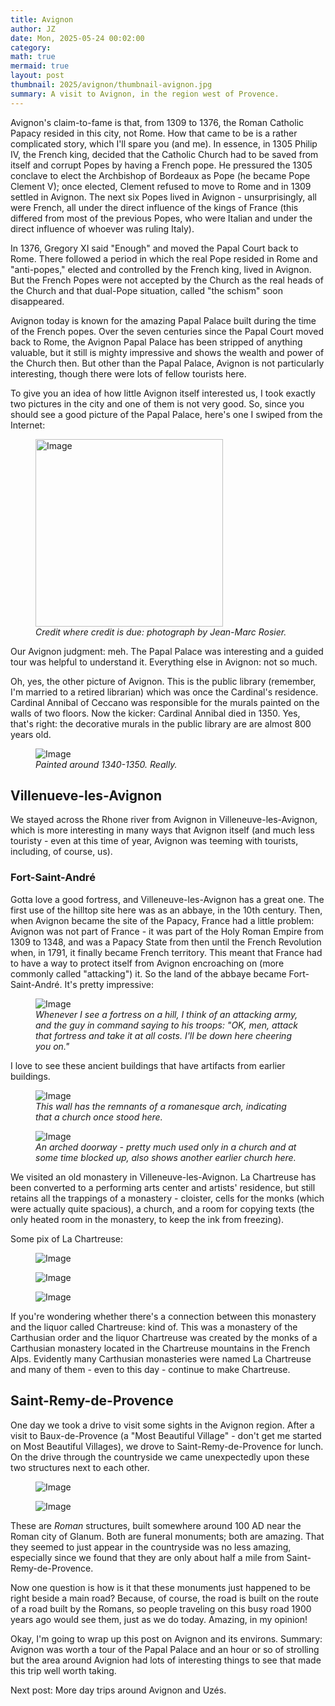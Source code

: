 ```yaml
---
title: Avignon
author: JZ
date: Mon, 2025-05-24 00:02:00
category: 
math: true
mermaid: true
layout: post
thumbnail: 2025/avignon/thumbnail-avignon.jpg
summary: A visit to Avignon, in the region west of Provence. 
---  
```

Avignon's claim-to-fame is that, from 1309 to 1376, the Roman Catholic Papacy resided in this city, not Rome. How that came to be is a rather complicated story, which I'll spare you (and me). In essence, in 1305 Philip IV, the French king, decided that the Catholic Church had to be saved from itself and corrupt Popes by having a French pope. He pressured the 1305 conclave to elect the Archbishop of Bordeaux as Pope (he became Pope Clement V); once elected, Clement refused to move to Rome and in 1309 settled in Avignon. The next six Popes lived in Avignon - unsurprisingly, all were French, all under the direct influence of the kings of France (this differed from most of the previous Popes, who were Italian and under the direct influence of whoever was ruling Italy).

In 1376, Gregory XI said "Enough" and moved the Papal Court back to Rome. There followed a period in which the real Pope resided in Rome and "anti-popes," elected and controlled by the French king, lived in Avignon. But the French Popes were not accepted by the Church as the real heads of the Church and that dual-Pope situation, called "the schism" soon disappeared.

Avignon today is known for the amazing Papal Palace built during the time of the French popes. Over the seven centuries since the Papal Court moved back to Rome, the Avignon Papal Palace has been stripped of anything valuable, but it still is mighty impressive and shows the wealth and power of the Church then. But other than the Papal Palace, Avignon is not particularly interesting, though there were lots of fellow tourists here.

To give you an idea of how little Avignon itself interested us, I took exactly two pictures in the city and one of them is not very good. So, since you should see a good picture of the Papal Palace, here's one I swiped from the Internet:
<figure class = 'landscape' >
    <img class= "landscape" style="height: 300px;" src="{{ "2025/avignon/Palais_des_Papes.jpg" | prepend: site.imageurl | prepend: site.baseurl  }}" alt="Image" />
    <figcaption><em>Credit where credit is due: photograph by Jean-Marc Rosier.</em></figcaption>
</figure>


Our Avignon judgment: meh. The Papal Palace was interesting and a guided tour was helpful to understand it. Everything else in Avignon: not so much.  

Oh, yes, the other picture of Avignon. This is the public library (remember, I'm married to a retired librarian) which was once the Cardinal's residence. Cardinal Annibal of Ceccano was responsible for the murals painted on the walls of two floors. Now the kicker: Cardinal Annibal died in 1350. Yes, that's right: the decorative murals in the public library are are almost 800 years old.

<figure>
  <img class = 'landscape'  src="{{ "2025/avignon/DSC05850.jpg" | prepend: site.imageurl | prepend: site.baseurl  }}" alt="Image" />
  <figcaption><em>Painted around 1340-1350. Really.</em></figcaption>
</figure>

<h2>Villenueve-les-Avignon</h2>
We stayed across the Rhone river from Avignon in Villeneuve-les-Avignon, which is more interesting in many ways that Avignon itself (and much less touristy - even at this time of year, Avignon was teeming with tourists, including, of course, us). 

<h3>Fort-Saint-André</h3>
Gotta love a good fortress, and Villeneuve-les-Avignon has a great one. The first use of the hilltop site here was as an abbaye, in the 10th century. Then, when Avignon became the site of the Papacy, France had a little problem: Avignon was not part of France - it was part of the Holy Roman Empire from 1309 to 1348, and was a Papacy State from then until the French Revolution when, in 1791, it finally became French territory. This meant that France had to have a way to protect itself from Avignon encroaching on (more commonly called "attacking") it. So the land of the abbaye became Fort-Saint-André. It's pretty impressive:
<figure class = 'landscape' >
    <img class = 'landscape'  src="{{ "2025/avignon/DSC05868.jpg" | prepend: site.imageurl | prepend: site.baseurl  }}" alt="Image" />
    <figcaption><em>Whenever I see a fortress on a hill, I think of an attacking army, and the guy in command saying to his troops: "OK, men, attack that fortress and take it at all costs. I'll be down here cheering you on."</em></figcaption>
</figure>

I love to see these ancient buildings that have artifacts from earlier buildings.
<figure class = 'portrait' >
    <img class = 'portrait' src="{{ "2025/avignon/DSC05739.jpg" | prepend: site.imageurl | prepend: site.baseurl  }}" alt="Image" />
    <figcaption><em>This wall has the remnants of a romanesque arch, indicating that a church once stood here.</em></figcaption>
</figure>

  <figure class = 'portrait' >
    <img class = 'portrait' src="{{ "2025/avignon/DSC05741.jpg" | prepend: site.imageurl | prepend: site.baseurl  }}" alt="Image" />
    <figcaption><em>An arched doorway - pretty much used only in a church and at some time blocked up, also shows another earlier church here.</em></figcaption>
  </figure>
  
We visited an old monastery in Villeneuve-les-Avignon. La Chartreuse has been converted to a performing arts center and artists' residence, but still retains all the trappings of a monastery - cloister, cells for the monks (which were actually quite spacious), a church, and a room for copying texts (the only heated room in the monastery, to keep the ink from freezing). 

Some pix of La Chartreuse:
<figure class = 'portrait' >
  <img class = 'portrait' src="{{ "2025/avignon/DSC05825.jpg" | prepend: site.imageurl | prepend: site.baseurl  }}" alt="Image" />
  <figcaption><em></em></figcaption>
</figure>

<figure class = 'portrait' >
  <img class = 'portrait' src="{{ "2025/avignon/DSC05828.jpg" | prepend: site.imageurl | prepend: site.baseurl  }}" alt="Image" />
  <figcaption><em></em></figcaption>
</figure>

<figure class = 'portrait' >
  <img class = 'portrait' src="{{ "2025/avignon/DSC05830.jpg" | prepend: site.imageurl | prepend: site.baseurl  }}" alt="Image" />
  <figcaption><em></em></figcaption>
</figure>
If you're wondering whether there's a connection between this monastery and the liquor called Chartreuse: kind of. This was a monastery of the Carthusian order and the liquor Chartreuse was created by the monks of a Carthusian monastery located in the Chartreuse mountains in the French Alps. Evidently many Carthusian monasteries were named La Chartreuse and many of them - even to this day - continue to make Chartreuse.

<h2>Saint-Remy-de-Provence</h2>
One day we took a drive to visit some sights in the Avignon region. After a visit to Baux-de-Provence (a "Most Beautiful Village" - don't get me started on Most Beautiful Villages), we drove to Saint-Remy-de-Provence for lunch. On the drive through the countryside we came unexpectedly upon these two structures next to each other.

<figure class = 'portrait' >
  <img class = 'portrait' src="{{ "2025/avignon/DSC05759.jpg" | prepend: site.imageurl | prepend: site.baseurl  }}" alt="Image" />
  <figcaption><em></em></figcaption>
</figure>

<figure class = 'landscape' >
  <img class = 'landscape' src="{{ "2025/avignon/DSC05778.jpg" | prepend: site.imageurl | prepend: site.baseurl  }}" alt="Image" />
  <figcaption><em></em></figcaption>
</figure>
These are <i>Roman</i> structures, built somewhere around 100 AD near the Roman city of Glanum. Both are funeral monuments; both are amazing. That they seemed to just appear in the countryside was no less amazing, especially since we found that they are only about half a mile from Saint-Remy-de-Provence.

Now one question is how is it that these monuments just happened to be right beside a main road? Because, of course, the road is built on the route of a road built by the Romans, so people traveling on this busy road 1900 years ago would see them, just as we do today. Amazing, in my opinion!

Okay, I'm going to wrap up this post on Avignon and its environs. Summary: Avignon was worth a tour of the Papal Palace and an hour or so of strolling but the area around Avignion had lots of interesting things to see that made this trip well worth taking.

Next post: More day trips around Avignon and Uzés.
